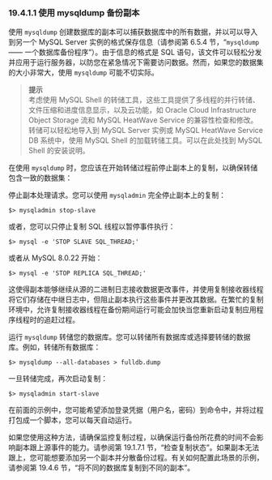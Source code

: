 ### 19.4.1.1 使用 mysqldump 备份副本

使用 `mysqldump` 创建数据库的副本可以捕获数据库中的所有数据，并以可以导入到另一个 MySQL Server 实例的格式保存信息（请参阅第 6.5.4 节，“`mysqldump` —— 一个数据库备份程序”）。由于信息的格式是 SQL 语句，该文件可以轻松分发并应用于运行服务器，以防您在紧急情况下需要访问数据。然而，如果您的数据集的大小非常大，使用 `mysqldump` 可能不切实际。

> **提示**  
> 考虑使用 MySQL Shell 的转储工具，这些工具提供了多线程的并行转储、文件压缩和进度信息显示，以及云功能，如 Oracle Cloud Infrastructure Object Storage 流和 MySQL HeatWave Service 的兼容性检查和修改。转储可以轻松地导入到 MySQL Server 实例或 MySQL HeatWave Service DB 系统中，使用 MySQL Shell 的加载转储工具。可以在此处找到 MySQL Shell 的安装说明。

在使用 `mysqldump` 时，您应该在开始转储过程前停止副本上的复制，以确保转储包含一致的数据集：

停止副本处理请求。您可以使用 `mysqladmin` 完全停止副本上的复制：

```
$> mysqladmin stop-slave
```

或者，您可以只停止复制 SQL 线程以暂停事件执行：

```
$> mysql -e 'STOP SLAVE SQL_THREAD;'
```

或者从 MySQL 8.0.22 开始：

```
$> mysql -e 'STOP REPLICA SQL_THREAD;'
```

这使得副本能够继续从源的二进制日志接收数据更改事件，并使用复制接收器线程将它们存储在中继日志中，但阻止副本执行这些事件并更改其数据。在繁忙的复制环境中，允许复制接收器线程在备份期间运行可能会加快当您重新启动复制应用程序线程时的追赶过程。

运行 `mysqldump` 转储您的数据库。您可以转储所有数据库或选择要转储的数据库。例如，转储所有数据库：

```
$> mysqldump --all-databases > fulldb.dump
```

一旦转储完成，再次启动复制：

```
$> mysqladmin start-slave
```

在前面的示例中，您可能希望添加登录凭据（用户名，密码）到命令中，并将过程打包成一个脚本，您可以每天自动运行。

如果您使用这种方法，请确保监控复制过程，以确保运行备份所花费的时间不会影响副本跟上源事件的能力。请参阅第 19.1.7.1 节，“检查复制状态”。如果副本无法跟上，您可能想要添加另一个副本并分散备份过程。有关如何配置此场景的示例，请参阅第 19.4.6 节，“将不同的数据库复制到不同的副本”。